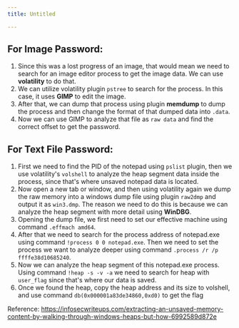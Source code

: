 ```yaml
---
title: Untitled

---
```


## For Image Password:
1. Since this was a lost progress of an image, that would mean we need to search for an image editor process to get the image data. We can use **volatility** to do that. 
2. We can utilize volatility plugin `pstree` to search for the process. In this case, it uses **GIMP** to edit the image.
3. After that, we can dump that process using plugin **memdump** to dump the process and then change the format of that dumped data into `.data`.
4. Now we can use GIMP to analyze that file as `raw data` and find the correct offset to get the password.

## For Text File Password:
1. First we need to find the PID of the notepad using `pslist` plugin, then we use volatility's `volshell` to analyze the heap segment data inside the process, since that's where unsaved notepad data is located.
2. Now open a new tab or window, and then using volatility again we dump the raw memory into a windows dump file using plugin `raw2dmp` and output it as `win3.dmp`. The reason we need to do this is because we can analyze the heap segment with more detail using **WinDBG**.
3. Opening the dump file, we first need to set our effective machine using command `.effmach amd64`.
4. After that we need to search for the process address of notepad.exe using command `!process 0 0 notepad.exe`. Then we need to set the process we want to analyze deeper using command `.process /r /p ffffe38d10685240`.
5. Now we can analyze the heap segment of this notepad.exe process. Using command `!heap -s -v -a` we need to search for heap with `user_flag` since that's where our data is saved.
6. Once we found the heap, copy the heap address and its size to volshell, and use command `db(0x000001a83de34860,0xd0)` to get the flag

Reference: https://infosecwriteups.com/extracting-an-unsaved-memory-content-by-walking-through-windows-heaps-but-how-6992589d872e
